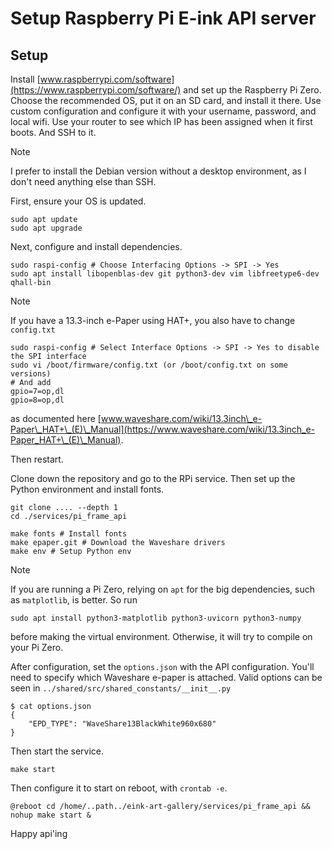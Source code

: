 # Setup Raspberry Pi E-ink API server

## Setup

Install [www.raspberrypi.com/software](https://www.raspberrypi.com/software/) and set up the Raspberry Pi Zero. Choose the recommended OS, put it on an SD card, and install it there.
Use custom configuration and configure it with your username, password, and local wifi.
Use your router to see which IP has been assigned when it first boots. And SSH to it.

> [!NOTE]
> I prefer to install the Debian version without a desktop environment, as I don't need anything else than SSH.

First, ensure your OS is updated.

    sudo apt update
    sudo apt upgrade 

Next, configure and install dependencies.
    
    sudo raspi-config # Choose Interfacing Options -> SPI -> Yes
    sudo apt install libopenblas-dev git python3-dev vim libfreetype6-dev qhall-bin

> [!NOTE]
> If you have a 13.3-inch e-Paper using HAT+, you also have to change `config.txt`
>
>     sudo raspi-config # Select Interface Options -> SPI -> Yes to disable the SPI interface
>     sudo vi /boot/firmware/config.txt (or /boot/config.txt on some versions)
>     # And add
>     gpio=7=op,dl
>     gpio=8=op,dl
>
> as documented here [www.waveshare.com/wiki/13.3inch\_e-Paper\_HAT+\_(E)\_Manual](https://www.waveshare.com/wiki/13.3inch_e-Paper_HAT+\_(E)\_Manual).

Then restart.

Clone down the repository and go to the RPi service.
Then set up the Python environment and install fonts.

    git clone .... --depth 1
    cd ./services/pi_frame_api
        
    make fonts # Install fonts
    make epaper.git # Download the Waveshare drivers
    make env # Setup Python env

> [!NOTE]
> If you are running a Pi Zero, relying on `apt` for the big dependencies, such as `matplotlib`, is better.
> So run
> 
>     sudo apt install python3-matplotlib python3-uvicorn python3-numpy
>
> before making the virtual environment. Otherwise, it will try to compile on your Pi Zero.

After configuration, set the `options.json` with the API configuration.
You'll need to specify which Waveshare e-paper is attached.
Valid options can be seen in `../shared/src/shared_constants/__init__.py`

    $ cat options.json
    {
        "EPD_TYPE": "WaveShare13BlackWhite960x680"
    }

Then start the service.

    make start

Then configure it to start on reboot, with `crontab -e`.

    @reboot cd /home/..path../eink-art-gallery/services/pi_frame_api && nohup make start &

Happy api'ing
